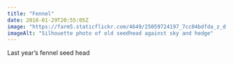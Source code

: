 ```yaml
---
title: "Fennel"
date: 2018-01-29T20:55:05Z
image: "https://farm5.staticflickr.com/4649/25059724197_7cc04bdfda_z_d.jpg"
imageAlt: "Silhouette photo of old seedhead against sky and hedge"
---
```


Last year’s fennel seed head
